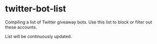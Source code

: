 # twitter-bot-list

Compiling a list of Twitter giveaway bots.
Use this list to block or filter out these accounts.

List will be continuously updated.